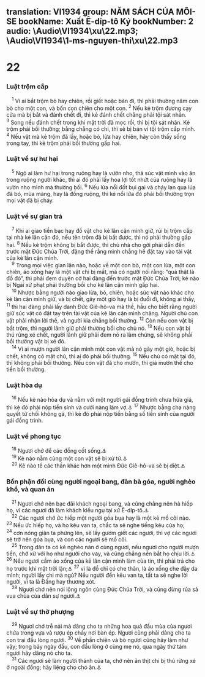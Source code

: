 translation: VI1934
group: NĂM SÁCH CỦA MÔI-SE
bookName: Xuất Ê-díp-tô Ký 
bookNumber: 2
audio: \Audio\VI1934\xu\22.mp3; \Audio\VI1934\1-ms-nguyen-thi\xu\22.mp3
-------

<div class="title"><h1>22</h1><h3>Luật trộm cắp</h3></div>
<span class="verse xu_22_1"> <sup>1</sup> Ví ai bắt trộm bò hay chiên, rồi giết hoặc bán đi, thì phải thường năm con bò cho một con, và bốn con chiên cho một con. </span>
<span class="verse xu_22_2"><sup>2</sup> Nếu kẻ trộm đương cạy cửa mà bị bắt và đánh chết đi, thì kẻ đánh chết chẳng phải tội sát nhân. </span>
<span class="verse xu_22_3"><sup>3</sup> Song nếu đánh chết trong khi mặt trời đã mọc rồi, thì bị tội sát nhân. Kẻ trộm phải bồi thường; bằng chẳng có chi, thì sẽ bị bán vì tội trộm cắp mình. </span>
<span class="verse xu_22_4"><sup>4</sup> Nếu vật mà kẻ trộm đã lấy, hoặc bò, lừa hay chiên, hãy còn thấy sống trong tay, thì kẻ trộm phải bồi thường gấp hai. <br/></span>
<div class="title"><h3>Luật về sự hư hại</h3></div>
<span class="verse xu_22_5"> <sup>5</sup> Ngộ ai làm hư hại trong ruộng hay là vườn nho, thả súc vật mình vào ăn trong ruộng người khác, thì ai đó phải lấy hoa lợi tốt nhứt của ruộng hay là vườn nho mình mà thường bồi. </span>
<span class="verse xu_22_6"><sup>6</sup> Nếu lửa nổi đốt bụi gai và cháy lan qua lúa đã bó, mùa màng, hay là đồng ruộng, thì kẻ nổi lửa đó phải bồi thường trọn mọi vật đã bị cháy. <br/></span>
<div class="title"><h3>Luật về sự gian trá</h3></div>
<span class="verse xu_22_7"> <sup>7</sup> Khi ai giao tiền bạc hay đồ vật cho kẻ lân cận mình giữ, rủi bị trộm cắp tại nhà kẻ lân cận đó, nếu tên trộm đã bị bắt được, thì nó phải thường gấp hai. </span>
<span class="verse xu_22_8"><sup>8</sup> Nếu kẻ trộm không bị bắt được, thì chủ nhà cho gởi phải dẫn đến trước mặt Đức Chúa Trời, đặng thề rằng mình chẳng hề đặt tay vào tài vật của kẻ lân cận mình. <br/></span>
<span class="verse xu_22_9"> <sup>9</sup> Trong mọi việc gian lận nào, hoặc về một con bò, một con lừa, một con chiên, áo xống hay là một vật chi bị mất, mà có người nói rằng: “quả thật là đồ đó”, thì phải đem duyên cớ hai đàng đến trước mặt Đức Chúa Trời; kẻ nào bị Ngài xử phạt phải thường bồi cho kẻ lân cận mình gấp hai. <br/></span>
<span class="verse xu_22_10"> <sup>10</sup> Nhược bằng người nào giao lừa, bò, chiên, hoặc súc vật nào khác cho kẻ lân cận mình giữ, và bị chết, gãy một giò hay là bị đuổi đi, không ai thấy, </span>
<span class="verse xu_22_11"><sup>11</sup> thì hai đàng phải lấy danh Đức Giê-hô-va mà thề, hầu cho biết rằng người giữ súc vật có đặt tay trên tài vật của kẻ lân cận mình chăng. Người chủ con vật phải nhận lời thề, và người kia chẳng bồi thường. </span>
<span class="verse xu_22_12"><sup>12</sup> Còn nếu con vật bị bắt trộm, thì người lãnh giữ phải thường bồi cho chủ nó. </span>
<span class="verse xu_22_13"><sup>13</sup> Nếu con vật bị thú rừng xé chết, người lãnh giữ phải đem nó ra làm chứng, sẽ không phải bồi thường vật bị xé đó. <br/></span>
<span class="verse xu_22_14"> <sup>14</sup> Ví ai mượn người lân cận mình một con vật mà nó gãy một giò, hoặc bị chết, không có mặt chủ, thì ai đó phải bồi thường. </span>
<span class="verse xu_22_15"><sup>15</sup> Nếu chủ có mặt tại đó, thì không phải bồi thường. Nếu con vật đã cho mướn, thì giá mướn thế cho tiền bồi thường. <br/></span>
<div class="title"><h3>Luật hòa dụ</h3></div>
<span class="verse xu_22_16"> <sup>16</sup> Nếu kẻ nào hòa dụ và nằm với một người gái đồng trinh chưa hứa giá, thì kẻ đó phải nộp tiền sính và cưới nàng làm vợ.<a data-toggle="tooltip" data-placement="bottom" title="Phu 22:28-29">⚓</a></span>
<span class="verse xu_22_17"><sup>17</sup> Nhược bằng cha nàng quyết từ chối không gả, thì kẻ đó phải nộp tiền bằng số tiền sính của người gái đồng trinh. <br/></span>
<div class="title"><h3>Luật về phong tục</h3></div>
<span class="verse xu_22_18"> <sup>18</sup> Ngươi chớ để các đồng cốt sống.<a data-toggle="tooltip" data-placement="bottom" title="Phu 18:10-11">⚓</a><br/></span>
<span class="verse xu_22_19"> <sup>19</sup> Kẻ nào nằm cùng một con vật sẽ bị xử tử.<a data-toggle="tooltip" data-placement="bottom" title="Le 18:23; 20:15-16; Phu 27:21">⚓</a><br/></span>
<span class="verse xu_22_20"> <sup>20</sup> Kẻ nào tế các thần khác hơn một mình Đức Giê-hô-va sẽ bị diệt.<a data-toggle="tooltip" data-placement="bottom" title="Phu 17:2-7">⚓</a><br/></span>
<div class="title"><h3>Bổn phận đối cùng người ngoại bang, đàn bà góa, người nghèo khổ, và quan án</h3></div>
<span class="verse xu_22_21"> <sup>21</sup> Ngươi chớ nên bạc đãi khách ngoại bang, và cũng chẳng nên hà hiếp họ, vì các ngươi đã làm khách kiều ngụ tại xứ Ê-díp-tô.<a data-toggle="tooltip" data-placement="bottom" title="Xu 23:9; Le 19:33-34; Phu 24:17-18; 27:19">⚓</a><br/></span>
<span class="verse xu_22_22"> <sup>22</sup> Các ngươi chớ ức hiếp một người góa bụa hay là một kẻ mồ côi nào. </span>
<span class="verse xu_22_23"><sup>23</sup> Nếu ức hiếp họ, và họ kêu van ta, chắc ta sẽ nghe tiếng kêu của họ; </span>
<span class="verse xu_22_24"><sup>24</sup> cơn nóng giận ta phừng lên, sẽ lấy gươm giết các ngươi, thì vợ các ngươi sẽ trở nên góa bụa, và con các ngươi sẽ mồ côi. <br/></span>
<span class="verse xu_22_25"> <sup>25</sup> Trong dân ta có kẻ nghèo nàn ở cùng ngươi, nếu ngươi cho người mượn tiền, chớ xử với họ như người cho vay, và cũng chẳng nên bắt họ chịu lời.<a data-toggle="tooltip" data-placement="bottom" title="Le 25:35-38; Phu 15:7-11; 23:19-20">⚓</a></span>
<span class="verse xu_22_26"><sup>26</sup> Nếu ngươi cầm áo xống của kẻ lân cận mình làm của tin, thì phải trả cho họ trước khi mặt trời lặn;<a data-toggle="tooltip" data-placement="bottom" title="Phu 24:10-13">⚓</a></span>
<span class="verse xu_22_27"><sup>27</sup> vì là đồ chỉ có che thân, là áo xống che đậy da mình; người lấy chi mà ngủ? Nếu người đến kêu van ta, tất ta sẽ nghe lời người, vì ta là Đấng hay thương xót. <br/></span>
<span class="verse xu_22_28"> <sup>28</sup> Ngươi chớ nên nói lộng ngôn cùng Đức Chúa Trời, và cũng đừng rủa sả vua chúa của dân sự ngươi.<a data-toggle="tooltip" data-placement="bottom" title="Cong 23:5">⚓</a><br/></span>
<div class="title"><h3>Luật về sự thờ phượng</h3></div>
<span class="verse xu_22_29"> <sup>29</sup> Ngươi chớ trễ nải mà dâng cho ta những hoa quả đầu mùa của ngươi chứa trong vựa và rượu ép chảy nơi bàn ép. Ngươi cũng phải dâng cho ta con trai đầu lòng ngươi. </span>
<span class="verse xu_22_30"><sup>30</sup> Về phần chiên và bò ngươi cũng hãy làm như vậy; trong bảy ngày đầu, con đầu lòng ở cùng mẹ nó, qua ngày thứ tám ngươi hãy dâng nó cho ta. <br/></span>
<span class="verse xu_22_31"> <sup>31</sup> Các ngươi sẽ làm người thánh của ta, chớ nên ăn thịt chi bị thú rừng xé ở ngoài đồng; hãy liệng cho chó ăn.<a data-toggle="tooltip" data-placement="bottom" title="Le 17:15">⚓</a><br/></span>
